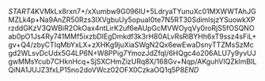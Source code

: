 $START$4KVMkLx8rxn7+/xXumbw9G096lU+5LdryaTYunuXc01MXWWTAhJGMZLk4p+Na9AnZR50Rzs3IXVgbuUy5opuaI0te7N5RT30SdimIsjzYSuowkXPrzddGKzV3QWBiR2OkOax4ntLirK2uf6eAUpGcMVWOyqVy0roRjS5fOSQNOab0pO1Js4Ry741MMf5ixzbDlEgDmkdf3k3rH80ALvRsRlBYHh6xT9ssz4sFiL+gv+Q4/zbyCTIqMbYxLX+zXHKg9juXiaSWgN2Qx6ewEwaDsnyTTZMsSzMcgd2WLsvDcUdx5G4LP6N+W8PPig7YmozJdZfql/6HQgc4o206ALU7y9yvUJgwMMsYcub7CHknHcq+SjSXCHmZizURq8X/168Gv+Nqp/AKguhVIQZklmBILQiNA1JUJZ3fxLP15no2doVWcz02OFX0CzkaOQ1q5P8$END$